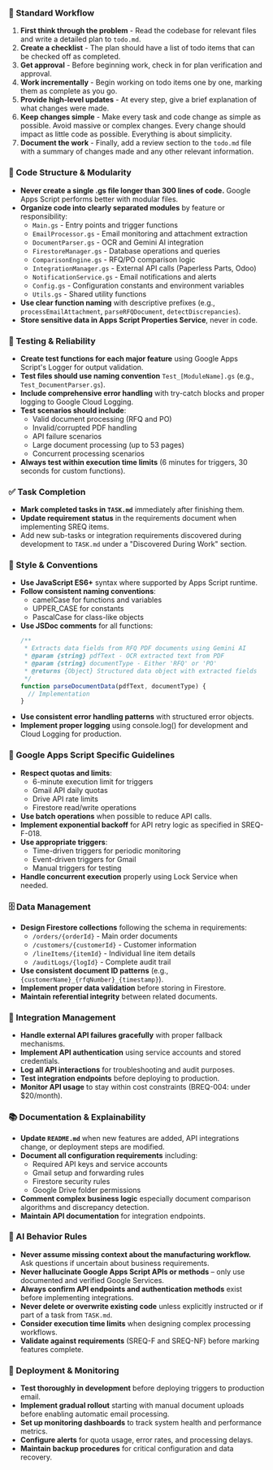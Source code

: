 ### 🔄 Standard Workflow
1. **First think through the problem** - Read the codebase for relevant files and write a detailed plan to `todo.md`.
2. **Create a checklist** - The plan should have a list of todo items that can be checked off as completed.
3. **Get approval** - Before beginning work, check in for plan verification and approval.
4. **Work incrementally** - Begin working on todo items one by one, marking them as complete as you go.
5. **Provide high-level updates** - At every step, give a brief explanation of what changes were made.
6. **Keep changes simple** - Make every task and code change as simple as possible. Avoid massive or complex changes. Every change should impact as little code as possible. Everything is about simplicity.
7. **Document the work** - Finally, add a review section to the `todo.md` file with a summary of changes made and any other relevant information.

### 🧱 Code Structure & Modularity
- **Never create a single .gs file longer than 300 lines of code.** Google Apps Script performs better with modular files.
- **Organize code into clearly separated modules** by feature or responsibility:
  - `Main.gs` - Entry points and trigger functions
  - `EmailProcessor.gs` - Email monitoring and attachment extraction
  - `DocumentParser.gs` - OCR and Gemini AI integration
  - `FirestoreManager.gs` - Database operations and queries
  - `ComparisonEngine.gs` - RFQ/PO comparison logic
  - `IntegrationManager.gs` - External API calls (Paperless Parts, Odoo)
  - `NotificationService.gs` - Email notifications and alerts
  - `Config.gs` - Configuration constants and environment variables
  - `Utils.gs` - Shared utility functions
- **Use clear function naming** with descriptive prefixes (e.g., `processEmailAttachment`, `parseRFQDocument`, `detectDiscrepancies`).
- **Store sensitive data in Apps Script Properties Service**, never in code.

### 🧪 Testing & Reliability
- **Create test functions for each major feature** using Google Apps Script's Logger for output validation.
- **Test files should use naming convention** `Test_[ModuleName].gs` (e.g., `Test_DocumentParser.gs`).
- **Include comprehensive error handling** with try-catch blocks and proper logging to Google Cloud Logging.
- **Test scenarios should include**:
  - Valid document processing (RFQ and PO)
  - Invalid/corrupted PDF handling
  - API failure scenarios
  - Large document processing (up to 53 pages)
  - Concurrent processing scenarios
- **Always test within execution time limits** (6 minutes for triggers, 30 seconds for custom functions).

### ✅ Task Completion
- **Mark completed tasks in `TASK.md`** immediately after finishing them.
- **Update requirement status** in the requirements document when implementing SREQ items.
- Add new sub-tasks or integration requirements discovered during development to `TASK.md` under a "Discovered During Work" section.

### 📎 Style & Conventions
- **Use JavaScript ES6+** syntax where supported by Apps Script runtime.
- **Follow consistent naming conventions**:
  - camelCase for functions and variables
  - UPPER_CASE for constants
  - PascalCase for class-like objects
- **Use JSDoc comments** for all functions:
  ```javascript
  /**
   * Extracts data fields from RFQ PDF documents using Gemini AI
   * @param {string} pdfText - OCR extracted text from PDF
   * @param {string} documentType - Either 'RFQ' or 'PO'
   * @returns {Object} Structured data object with extracted fields
   */
  function parseDocumentData(pdfText, documentType) {
    // Implementation
  }
  ```
- **Use consistent error handling patterns** with structured error objects.
- **Implement proper logging** using console.log() for development and Cloud Logging for production.

### 🔧 Google Apps Script Specific Guidelines
- **Respect quotas and limits**:
  - 6-minute execution limit for triggers
  - Gmail API daily quotas
  - Drive API rate limits
  - Firestore read/write operations
- **Use batch operations** when possible to reduce API calls.
- **Implement exponential backoff** for API retry logic as specified in SREQ-F-018.
- **Use appropriate triggers**:
  - Time-driven triggers for periodic monitoring
  - Event-driven triggers for Gmail
  - Manual triggers for testing
- **Handle concurrent execution** properly using Lock Service when needed.

### 🗄️ Data Management
- **Design Firestore collections** following the schema in requirements:
  - `/orders/{orderId}` - Main order documents
  - `/customers/{customerId}` - Customer information
  - `/lineItems/{itemId}` - Individual line item details
  - `/auditLogs/{logId}` - Complete audit trail
- **Use consistent document ID patterns** (e.g., `{customerName}_{rfqNumber}_{timestamp}`).
- **Implement proper data validation** before storing in Firestore.
- **Maintain referential integrity** between related documents.

### 🔗 Integration Management
- **Handle external API failures gracefully** with proper fallback mechanisms.
- **Implement API authentication** using service accounts and stored credentials.
- **Log all API interactions** for troubleshooting and audit purposes.
- **Test integration endpoints** before deploying to production.
- **Monitor API usage** to stay within cost constraints (BREQ-004: under $20/month).

### 📚 Documentation & Explainability
- **Update `README.md`** when new features are added, API integrations change, or deployment steps are modified.
- **Document all configuration requirements** including:
  - Required API keys and service accounts
  - Gmail setup and forwarding rules
  - Firestore security rules
  - Google Drive folder permissions
- **Comment complex business logic** especially document comparison algorithms and discrepancy detection.
- **Maintain API documentation** for integration endpoints.

### 🧠 AI Behavior Rules
- **Never assume missing context about the manufacturing workflow.** Ask questions if uncertain about business requirements.
- **Never hallucinate Google Apps Script APIs or methods** – only use documented and verified Google Services.
- **Always confirm API endpoints and authentication methods** exist before implementing integrations.
- **Never delete or overwrite existing code** unless explicitly instructed or if part of a task from `TASK.md`.
- **Consider execution time limits** when designing complex processing workflows.
- **Validate against requirements** (SREQ-F and SREQ-NF) before marking features complete.

### 🚀 Deployment & Monitoring
- **Test thoroughly in development** before deploying triggers to production email.
- **Implement gradual rollout** starting with manual document uploads before enabling automatic email processing.
- **Set up monitoring dashboards** to track system health and performance metrics.
- **Configure alerts** for quota usage, error rates, and processing delays.
- **Maintain backup procedures** for critical configuration and data recovery.